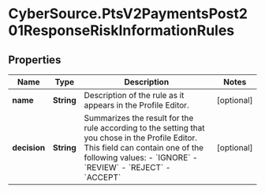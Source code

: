 # CyberSource.PtsV2PaymentsPost201ResponseRiskInformationRules

## Properties
Name | Type | Description | Notes
------------ | ------------- | ------------- | -------------
**name** | **String** | Description of the rule as it appears in the Profile Editor. | [optional] 
**decision** | **String** | Summarizes the result for the rule according to the setting that you chose in the Profile Editor. This field can contain one of the following values: - &#x60;IGNORE&#x60; - &#x60;REVIEW&#x60; - &#x60;REJECT&#x60; - &#x60;ACCEPT&#x60;  | [optional] 


